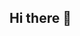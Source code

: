 ## Hi there 👋

<!--
**i-mein/i-mein** is a ✨ _special_ ✨ repository because its `README.md` (this file) appears on your GitHub profile.


![](./kaggle-badges/CompetitionsRank/plastic-black.svg)
![](./kaggle-plates/Competitions/white.svg)




Here are some ideas to get you started:

- 🔭 I’m currently working on ...
- 🌱 I’m currently learning ...
- 👯 I’m looking to collaborate on ...
- 🤔 I’m looking for help with ...
- 💬 Ask me about ...
- 📫 How to reach me: ...
- 😄 Pronouns: ...
- ⚡ Fun fact: ...
-->
